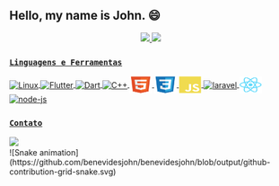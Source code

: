 ## Hello, my name is John. :smile:

<div align="center">
  <a href="https://github.com/benevidesjohn">
  <img height="180em" src="https://github-readme-stats.vercel.app/api?username=benevidesjohn&show_icons=true&theme=gotham&include_all_commits=true&count_private=true"/>
  <img height="180em" src="https://github-readme-stats.vercel.app/api/top-langs/?username=benevidesjohn&layout=compact&langs_count=4&theme=gotham"/>
</div>

### `Linguagens e Ferramentas`

<div style="display: inline_block">
  <img align="center" alt="Linux" height="30" width"40" src="https://cdn.jsdelivr.net/gh/devicons/devicon/icons/linux/linux-original.svg" />
  <img align="center" alt="Flutter" height="30" width="40" src="https://cdn.jsdelivr.net/gh/devicons/devicon/icons/flutter/flutter-original.svg"/>
  <img align="center" alt="Dart" height="30" width="40" src="https://cdn.jsdelivr.net/gh/devicons/devicon/icons/dart/dart-original.svg"/>
  <img align="center" alt="C++" height="30" width="40" src="https://cdn.jsdelivr.net/gh/devicons/devicon/icons/cplusplus/cplusplus-original.svg"/>
  <img align="center" alt="HTML" height="30" width="40" src="https://raw.githubusercontent.com/devicons/devicon/master/icons/html5/html5-original.svg">
  <img align="center" alt="CSS" height="30" width="40" src="https://raw.githubusercontent.com/devicons/devicon/master/icons/css3/css3-original.svg">
  <img align="center" alt="Js" height="30" width="40" src="https://raw.githubusercontent.com/devicons/devicon/master/icons/javascript/javascript-plain.svg">
  <img align="center" alt="laravel" height="30" src="https://cdn.jsdelivr.net/gh/devicons/devicon/icons/laravel/laravel-plain.svg"/>
  <img align="center" alt="React" height="30" width="40" src="https://raw.githubusercontent.com/devicons/devicon/master/icons/react/react-original.svg">
  <img align="center" alt="node-js" height="30" width="40" src="https://cdn.jsdelivr.net/gh/devicons/devicon/icons/nodejs/nodejs-original.svg"/>  

</div>

### `Contato`

<div> 
  <a href="https://www.linkedin.com/in/jo%C3%A3o-benevides-da-silva-neto-81b405206/" target="_blank"><img src="https://img.shields.io/badge/-LinkedIn-%230077B5?style=for-the-badge&logo=linkedin&logoColor=white" target="_blank"></a> 
</div>
![Snake animation](https://github.com/benevidesjohn/benevidesjohn/blob/output/github-contribution-grid-snake.svg)
